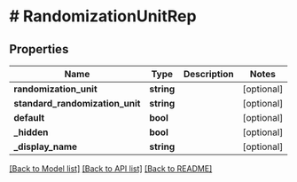 # # RandomizationUnitRep

## Properties

Name | Type | Description | Notes
------------ | ------------- | ------------- | -------------
**randomization_unit** | **string** |  | [optional]
**standard_randomization_unit** | **string** |  | [optional]
**default** | **bool** |  | [optional]
**_hidden** | **bool** |  | [optional]
**_display_name** | **string** |  | [optional]

[[Back to Model list]](../../README.md#models) [[Back to API list]](../../README.md#endpoints) [[Back to README]](../../README.md)
